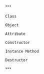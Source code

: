 """

    Class

    Object

    Attribute

    Constructor

    Instance Method

    Destructor

"""
